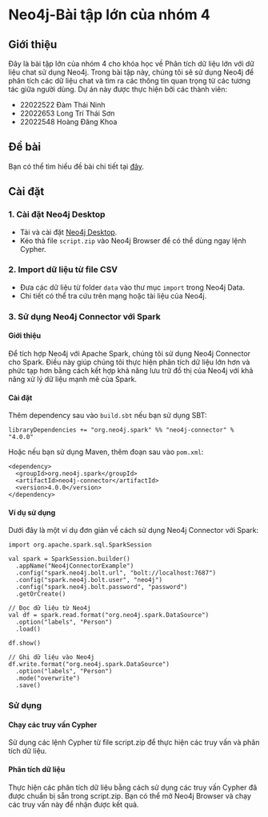 # Neo4j-Bài tập lớn của nhóm 4

## Giới thiệu

Đây là bài tập lớn của nhóm 4 cho khóa học về Phân tích dữ liệu lớn với dữ liệu chat sử dụng Neo4j. Trong bài tập này, chúng tôi sẽ sử dụng Neo4j để phân tích các dữ liệu chat và tìm ra các thông tin quan trọng từ các tương tác giữa người dùng. Dự án này được thực hiện bởi các thành viên:

- 22022522 Đàm Thái Ninh
- 22022653 Long Trí Thái Sơn
- 22022548 Hoàng Đăng Khoa

## Đề bài

Bạn có thể tìm hiểu đề bài chi tiết tại [đây](https://github.com/AlessandroCorradini/University-of-California-San-Diego-Big-Data-Specialization/tree/master/06%20-%20Big%20Data%20-%20Capstone%20Project/04%20-%20Graph%20Analytics%20With%20Chat%20Data%20Using%20Neo4j).

## Cài đặt

### 1. Cài đặt Neo4j Desktop

- Tải và cài đặt [Neo4j Desktop](https://neo4j.com/download/).
- Kéo thả file `script.zip` vào Neo4j Browser để có thể dùng ngay lệnh Cypher.

### 2. Import dữ liệu từ file CSV

- Đưa các dữ liệu từ folder `data` vào thư mục `import` trong Neo4j Data.
- Chi tiết có thể tra cứu trên mạng hoặc tài liệu của Neo4j.

### 3. Sử dụng Neo4j Connector với Spark

#### Giới thiệu

Để tích hợp Neo4j với Apache Spark, chúng tôi sử dụng Neo4j Connector cho Spark. Điều này giúp chúng tôi thực hiện phân tích dữ liệu lớn hơn và phức tạp hơn bằng cách kết hợp khả năng lưu trữ đồ thị của Neo4j với khả năng xử lý dữ liệu mạnh mẽ của Spark.

#### Cài đặt

Thêm dependency sau vào `build.sbt` nếu bạn sử dụng SBT:

```
libraryDependencies += "org.neo4j.spark" %% "neo4j-connector" % "4.0.0"
```
Hoặc nếu bạn sử dụng Maven, thêm đoạn sau vào `pom.xml`:

```
<dependency>
  <groupId>org.neo4j.spark</groupId>
  <artifactId>neo4j-connector</artifactId>
  <version>4.0.0</version>
</dependency>
```

#### Ví dụ sử dụng

Dưới đây là một ví dụ đơn giản về cách sử dụng Neo4j Connector với Spark:

```
import org.apache.spark.sql.SparkSession

val spark = SparkSession.builder()
  .appName("Neo4jConnectorExample")
  .config("spark.neo4j.bolt.url", "bolt://localhost:7687")
  .config("spark.neo4j.bolt.user", "neo4j")
  .config("spark.neo4j.bolt.password", "password")
  .getOrCreate()

// Đọc dữ liệu từ Neo4j
val df = spark.read.format("org.neo4j.spark.DataSource")
  .option("labels", "Person")
  .load()

df.show()

// Ghi dữ liệu vào Neo4j
df.write.format("org.neo4j.spark.DataSource")
  .option("labels", "Person")
  .mode("overwrite")
  .save()
```

### Sử dụng
#### Chạy các truy vấn Cypher
Sử dụng các lệnh Cypher từ file script.zip để thực hiện các truy vấn và phân tích dữ liệu.

#### Phân tích dữ liệu
Thực hiện các phân tích dữ liệu bằng cách sử dụng các truy vấn Cypher đã được chuẩn bị sẵn trong script.zip. Bạn có thể mở Neo4j Browser và chạy các truy vấn này để nhận được kết quả.

